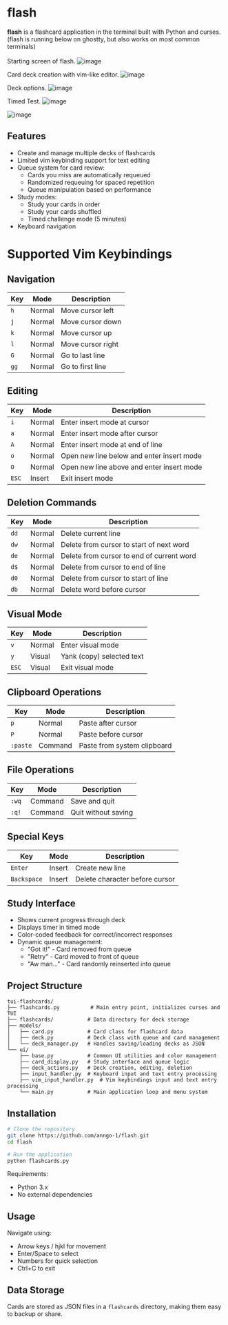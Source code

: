 # flash

**flash** is a flashcard application in the terminal built with Python and curses.
(flash is running below on ghostty, but also works on most common terminals)
<br>
<br>
Starting screen of flash.
![image](https://github.com/user-attachments/assets/07d4c50e-75ca-463b-bc41-ac04a8f39fe6)

Card deck creation with vim-like editor.
![image](https://github.com/user-attachments/assets/4b6bcade-fc08-4477-8a8f-0a05ced7c9b9)

Deck options.
![image](https://github.com/user-attachments/assets/83338844-b8e3-434a-af7f-25c02f3ce6fe)

Timed Test.
![image](https://github.com/user-attachments/assets/18b7a038-0692-4c72-a536-4a854326c405)

![image](https://github.com/user-attachments/assets/fd14f257-5949-4047-8249-68f496c92943)


## Features

- Create and manage multiple decks of flashcards
- Limited vim keybinding support for text editing
- Queue system for card review:
  - Cards you miss are automatically requeued
  - Randomized requeuing for spaced repetition
  - Queue manipulation based on performance
- Study modes:
  - Study your cards in order
  - Study your cards shuffled
  - Timed challenge mode (5 minutes)
- Keyboard navigation 

# Supported Vim Keybindings

## Navigation

| Key | Mode | Description |
|-----|------|-------------|
| `h` | Normal | Move cursor left |
| `j` | Normal | Move cursor down |
| `k` | Normal | Move cursor up |
| `l` | Normal | Move cursor right |
| `G` | Normal | Go to last line |
| `gg` | Normal | Go to first line |

## Editing

| Key | Mode | Description |
|-----|------|-------------|
| `i` | Normal | Enter insert mode at cursor |
| `a` | Normal | Enter insert mode after cursor |
| `A` | Normal | Enter insert mode at end of line |
| `o` | Normal | Open new line below and enter insert mode |
| `O` | Normal | Open new line above and enter insert mode |
| `ESC` | Insert | Exit insert mode |

## Deletion Commands

| Key | Mode | Description |
|-----|------|-------------|
| `dd` | Normal | Delete current line |
| `dw` | Normal | Delete from cursor to start of next word |
| `de` | Normal | Delete from cursor to end of current word |
| `d$` | Normal | Delete from cursor to end of line |
| `d0` | Normal | Delete from cursor to start of line |
| `db` | Normal | Delete word before cursor |

## Visual Mode

| Key | Mode | Description |
|-----|------|-------------|
| `v` | Normal | Enter visual mode |
| `y` | Visual | Yank (copy) selected text |
| `ESC` | Visual | Exit visual mode |

## Clipboard Operations

| Key | Mode | Description |
|-----|------|-------------|
| `p` | Normal | Paste after cursor |
| `P` | Normal | Paste before cursor |
| `:paste` | Command | Paste from system clipboard |

## File Operations

| Key | Mode | Description |
|-----|------|-------------|
| `:wq` | Command | Save and quit |
| `:q!` | Command | Quit without saving |

## Special Keys

| Key | Mode | Description |
|-----|------|-------------|
| `Enter` | Insert | Create new line |
| `Backspace` | Insert | Delete character before cursor |

## Study Interface

- Shows current progress through deck
- Displays timer in timed mode
- Color-coded feedback for correct/incorrect responses
- Dynamic queue management:
  - "Got it!" - Card removed from queue
  - "Retry" - Card moved to front of queue
  - "Aw man..." - Card randomly reinserted into queue


## Project Structure

```
tui-flashcards/
├── flashcards.py          # Main entry point, initializes curses and TUI
├── flashcards/           # Data directory for deck storage
├── models/
│   ├── card.py           # Card class for flashcard data
│   ├── deck.py           # Deck class with queue and card management
│   └── deck_manager.py   # Handles saving/loading decks as JSON
└── ui/
    ├── base.py           # Common UI utilities and color management
    ├── card_display.py   # Study interface and queue logic
    ├── deck_actions.py   # Deck creation, editing, deletion
    ├── input_handler.py  # Keyboard input and text entry processing
    ├── vim_input_handler.py  # Vim keybindings input and text entry processing
    └── main.py           # Main application loop and menu system
```

## Installation

```bash
# Clone the repository
git clone https://github.com/anngo-1/flash.git
cd flash

# Run the application
python flashcards.py
```

Requirements:
- Python 3.x
- No external dependencies

## Usage

Navigate using:
- Arrow keys / hjkl for movement
- Enter/Space to select
- Numbers for quick selection
- Ctrl+C to exit


## Data Storage

Cards are stored as JSON files in a `flashcards` directory, making them easy to backup or share.
